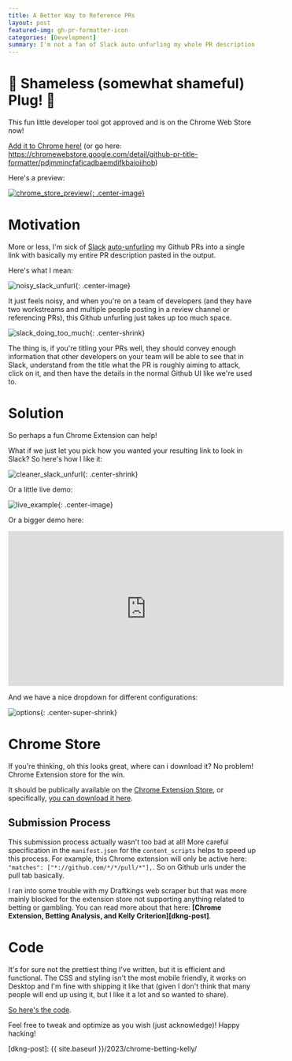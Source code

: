 ```yaml
---
title: A Better Way to Reference PRs
layout: post
featured-img: gh-pr-formatter-icon
categories: [Development]
summary: I'm not a fan of Slack auto unfurling my whole PR description.
---
```


# 🔌 Shameless (somewhat shameful) Plug! 🔌

This fun little developer tool got approved and is on the Chrome Web Store now!

[Add it to Chrome here!][my-chrome-extension] (or go here: <https://chromewebstore.google.com/detail/github-pr-title-formatter/pdjmmincfaficadbaemdifkbaioiihob>)

Here's a preview:

[![chrome_store_preview](/images/github-pr-formatter/chrome_store_preview.png){: .center-image}][my-chrome-extension]

# Motivation

More or less, I'm sick of [Slack][slack] [auto-unfurling][unfurl] my Github PRs into a single link with basically my entire PR description pasted in the output.

Here's what I mean:

![noisy_slack_unfurl](/images/github-pr-formatter/noisy_slack_unfurl.png){: .center-image}

It just feels noisy, and when you're on a team of developers (and they have two workstreams and multiple people posting in a review channel or referencing PRs), this Github unfurling just takes up too much space.

![slack_doing_too_much](https://media1.tenor.com/m/3du_m9alZJoAAAAC/too-much.gif){: .center-shrink}

The thing is, if you're titling your PRs well, they should convey enough information that other developers on your team will be able to see that in Slack, understand from the title what the PR is roughly aiming to attack, click on it, and then have the details in the normal Github UI like we're used to.

# Solution

So perhaps a fun Chrome Extension can help!

What if we just let you pick how you wanted your resulting link to look in Slack? So here's how I like it:

![cleaner_slack_unfurl](/images/github-pr-formatter/cleaner_slack_formatting.png){: .center-shrink}

Or a little live demo:

![live_example](/images/github-pr-formatter/demo.gif){: .center-image}

Or a bigger demo here:

<p align="center">
    <iframe width="560" height="315" src="https://www.youtube.com/embed/3IMhGmX5tFc?si=cCrYYKrgaxEPbK4P" title="YouTube video player" frameborder="0" allow="accelerometer; autoplay; clipboard-write; encrypted-media; gyroscope; picture-in-picture; web-share" allowfullscreen>
    </iframe>
</p>

And we have a nice dropdown for different configurations:

![options](/images/github-pr-formatter/options.png){: .center-super-shrink}

# Chrome Store

If you're thinking, oh this looks great, where can i download it? No problem! Chrome Extension store for the win.

It should be publically available on the [Chrome Extension Store][chrome-store], or specifically, [you can download it here][my-chrome-extension].

## Submission Process

This submission process actually wasn't too bad at all! More careful specification in the `manifest.json` for the `content_scripts` helps to speed up this process. For example, this Chrome extension will only be active here: `"matches": ["*://github.com/*/*/pull/*"],`. So on Github urls under the pull tab basically.

I ran into some trouble with my Draftkings web scraper but that was more mainly blocked for the extension store not supporting anything related to betting or gambling. You can read more about that here: **[Chrome Extension, Betting Analysis, and Kelly Criterion][dkng-post]**.

# Code

It's for sure not the prettiest thing I've written, but it is efficient and functional. The CSS and styling isn't the most mobile friendly, it works on Desktop and I'm fine with shipping it like that (given I don't think that many people will end up using it, but I like it a lot and so wanted to share).

[So here's the code][code].

Feel free to tweak and optimize as you wish (just acknowledge)! Happy hacking!

[comment]: <> (Bibliography)
[slack]: https://slack.com/
[unfurl]: https://medium.com/slack-developer-blog/everything-you-ever-wanted-to-know-about-unfurling-but-were-afraid-to-ask-or-how-to-make-your-e64b4bb9254
[code]: https://github.com/johnlarkin1/github-pr-formatter
[slack-example]: (/images/github-pr-formatter/demo.gif)
[chrome-store]: https://chromewebstore.google.com/
[my-chrome-extension]: https://chromewebstore.google.com/detail/github-pr-title-formatter/pdjmmincfaficadbaemdifkbaioiihob
[dkng-post]: {{ site.baseurl }}/2023/chrome-betting-kelly/
